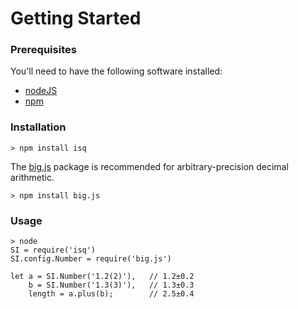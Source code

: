 # Getting Started

### Prerequisites

You'll need to have the following software installed:

* [nodeJS](https://nodejs.org/en/download/)
* [npm](http://blog.npmjs.org/post/85484771375/how-to-install-npm)

### Installation

    > npm install isq
    
The [big.js](https://www.npmjs.com/package/big.js) package is recommended for arbitrary-precision decimal arithmetic.

    > npm install big.js 
    
### Usage

````
> node
SI = require('isq')
SI.config.Number = require('big.js')

let a = SI.Number('1.2(2)'),   // 1.2±0.2
    b = SI.Number('1.3(3)'),   // 1.3±0.3
    length = a.plus(b);        // 2.5±0.4
````